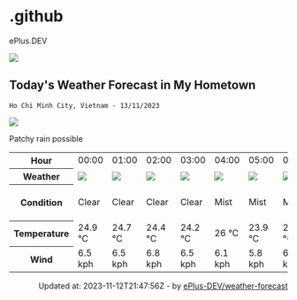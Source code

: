 # .github
ePlus.DEV

![](https://komarev.com/ghpvc/?username=ePlus-DEV&style=for-the-badge)

## Today's Weather Forecast in My Hometown



`Ho Chi Minh City, Vietnam - 13/11/2023`

<img src="https://cdn.weatherapi.com/weather/64x64/day/176.png" />

Patchy rain possible


<table>
    <tr>
        <th>Hour</th>
        <td>00:00</td><td>01:00</td><td>02:00</td><td>03:00</td><td>04:00</td><td>05:00</td><td>06:00</td><td>07:00</td><td>08:00</td><td>09:00</td><td>10:00</td><td>11:00</td><td>12:00</td><td>13:00</td><td>14:00</td><td>15:00</td><td>16:00</td><td>17:00</td><td>18:00</td><td>19:00</td><td>20:00</td><td>21:00</td><td>22:00</td><td>23:00</td>
    </tr>
    <tr>
        <th>Weather</th>
        <td><img src="https://cdn.weatherapi.com/weather/64x64/night/113.png"></img></td><td><img src="https://cdn.weatherapi.com/weather/64x64/night/113.png"></img></td><td><img src="https://cdn.weatherapi.com/weather/64x64/night/113.png"></img></td><td><img src="https://cdn.weatherapi.com/weather/64x64/night/113.png"></img></td><td><img src="https://cdn.weatherapi.com/weather/64x64/night/143.png"></img></td><td><img src="https://cdn.weatherapi.com/weather/64x64/night/143.png"></img></td><td><img src="https://cdn.weatherapi.com/weather/64x64/day/143.png"></img></td><td><img src="https://cdn.weatherapi.com/weather/64x64/day/116.png"></img></td><td><img src="https://cdn.weatherapi.com/weather/64x64/day/113.png"></img></td><td><img src="https://cdn.weatherapi.com/weather/64x64/day/116.png"></img></td><td><img src="https://cdn.weatherapi.com/weather/64x64/day/113.png"></img></td><td><img src="https://cdn.weatherapi.com/weather/64x64/day/176.png"></img></td><td><img src="https://cdn.weatherapi.com/weather/64x64/day/176.png"></img></td><td><img src="https://cdn.weatherapi.com/weather/64x64/day/176.png"></img></td><td><img src="https://cdn.weatherapi.com/weather/64x64/day/353.png"></img></td><td><img src="https://cdn.weatherapi.com/weather/64x64/day/176.png"></img></td><td><img src="https://cdn.weatherapi.com/weather/64x64/day/113.png"></img></td><td><img src="https://cdn.weatherapi.com/weather/64x64/day/113.png"></img></td><td><img src="https://cdn.weatherapi.com/weather/64x64/night/113.png"></img></td><td><img src="https://cdn.weatherapi.com/weather/64x64/night/176.png"></img></td><td><img src="https://cdn.weatherapi.com/weather/64x64/night/116.png"></img></td><td><img src="https://cdn.weatherapi.com/weather/64x64/night/113.png"></img></td><td><img src="https://cdn.weatherapi.com/weather/64x64/night/113.png"></img></td><td><img src="https://cdn.weatherapi.com/weather/64x64/night/113.png"></img></td>
    </tr>
    <tr>
        <th>Condition</th>
        <td width="200px">Clear</td><td width="200px">Clear</td><td width="200px">Clear</td><td width="200px">Clear</td><td width="200px">Mist</td><td width="200px">Mist</td><td width="200px">Mist</td><td width="200px">Partly cloudy</td><td width="200px">Sunny</td><td width="200px">Partly cloudy</td><td width="200px">Sunny</td><td width="200px">Patchy rain possible</td><td width="200px">Patchy rain possible</td><td width="200px">Patchy rain possible</td><td width="200px">Light rain shower</td><td width="200px">Patchy rain possible</td><td width="200px">Sunny</td><td width="200px">Sunny</td><td width="200px">Clear</td><td width="200px">Patchy rain possible</td><td width="200px">Partly cloudy</td><td width="200px">Clear</td><td width="200px">Clear</td><td width="200px">Clear</td>
    </tr>
    <tr>
        <th>Temperature</th>
        <td>24.9 °C</td><td>24.7 °C</td><td>24.4 °C</td><td>24.2 °C</td><td>26 °C</td><td>23.9 °C</td><td>23.9 °C</td><td>25.3 °C</td><td>27 °C</td><td>28.5 °C</td><td>30.3 °C</td><td>31.8 °C</td><td>31.7 °C</td><td>31.5 °C</td><td>30.4 °C</td><td>29.9 °C</td><td>29.7 °C</td><td>28.6 °C</td><td>27.4 °C</td><td>26.7 °C</td><td>26.2 °C</td><td>25.8 °C</td><td>25.5 °C</td><td>25.3 °C</td>
    </tr>
    <tr>
        <th>Wind</th>
        <td>6.5 kph</td><td>6.5 kph</td><td>6.8 kph</td><td>6.5 kph</td><td>6.1 kph</td><td>5.8 kph</td><td>6.8 kph</td><td>7.2 kph</td><td>7.2 kph</td><td>8.6 kph</td><td>6.5 kph</td><td>5 kph</td><td>6.1 kph</td><td>4.7 kph</td><td>5.8 kph</td><td>5 kph</td><td>3.6 kph</td><td>4 kph</td><td>5.4 kph</td><td>6.8 kph</td><td>6.8 kph</td><td>6.5 kph</td><td>4.7 kph</td><td>2.2 kph</td>
    </tr>
</table>


<div align="right">
    Updated at: 2023-11-12T21:47:56Z - by <a target="_blank"
        href="https://github.com/ePlus-DEV/weather-forecast">ePlus-DEV/weather-forecast</a>
</div>
